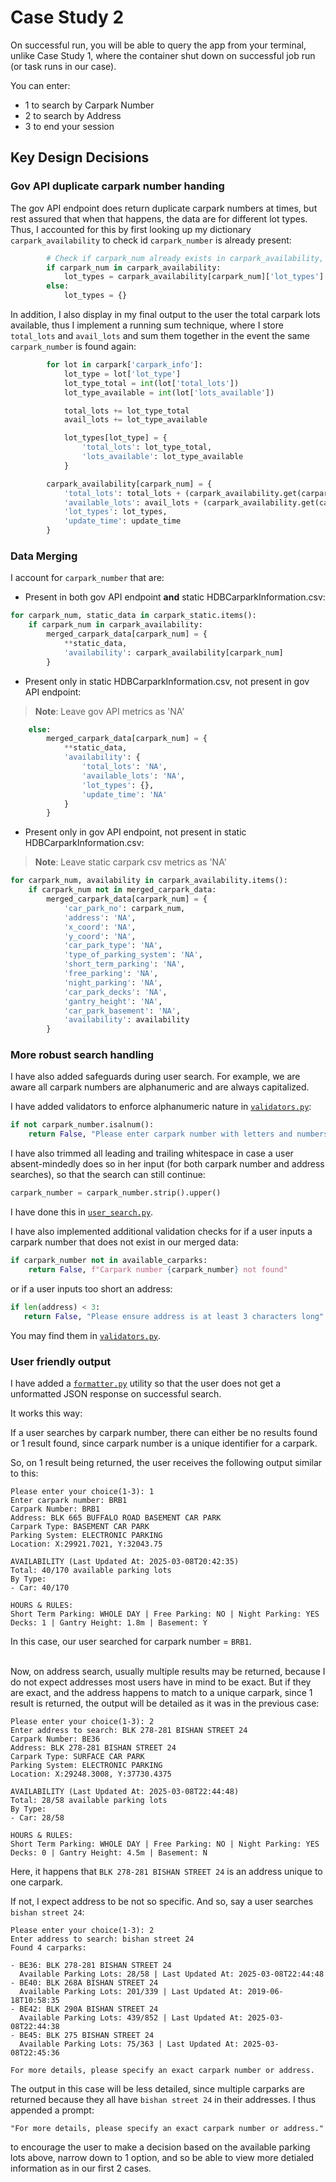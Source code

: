 # Case Study 2

On successful run, you will be able to query the app from your terminal, unlike Case Study 1, where the container shut down on successful job run (or task runs in our case).

You can enter:

- 1 to search by Carpark Number
- 2 to search by Address
- 3 to end your session

## Key Design Decisions

### Gov API duplicate carpark number handing

The gov API endpoint does return duplicate carpark numbers at times, but rest assured that when that happens, the data are for different lot types. Thus, I accounted for this by first looking up my dictionary `carpark_availability` to check id `carpark_number` is already present:

```py
        # Check if carpark_num already exists in carpark_availability, to account for duplicates
        if carpark_num in carpark_availability:
            lot_types = carpark_availability[carpark_num]['lot_types']
        else:
            lot_types = {}
```

In addition, I also display in my final output to the user the total carpark lots available, thus I implement a running sum technique, where I store `total_lots` and `avail_lots` and sum them together in the event the same `carpark_number` is found again:

```py
        for lot in carpark['carpark_info']:
            lot_type = lot['lot_type']
            lot_type_total = int(lot['total_lots'])
            lot_type_available = int(lot['lots_available'])

            total_lots += lot_type_total
            avail_lots += lot_type_available

            lot_types[lot_type] = {
                'total_lots': lot_type_total,
                'lots_available': lot_type_available
            }

        carpark_availability[carpark_num] = {
            'total_lots': total_lots + (carpark_availability.get(carpark_num, {}).get('total_lots',0)), # Add 0 to total_lots if new carpark_num, else add to existing value
            'available_lots': avail_lots + (carpark_availability.get(carpark_num, {}).get('available_lots',0)), # Add 0 to avail_lots if new carpark_num, else add to existing value
            'lot_types': lot_types,
            'update_time': update_time
        }
```

### Data Merging

I account for `carpark_number` that are:

- Present in both gov API endpoint **and** static HDBCarparkInformation.csv:

```py
for carpark_num, static_data in carpark_static.items():
    if carpark_num in carpark_availability:
        merged_carpark_data[carpark_num] = {
            **static_data,
            'availability': carpark_availability[carpark_num]
        }
```

- Present only in static HDBCarparkInformation.csv, not present in gov API endpoint:
> **Note**: Leave gov API metrics as 'NA'

```py
    else:
        merged_carpark_data[carpark_num] = {
            **static_data,
            'availability': {
                'total_lots': 'NA',
                'available_lots': 'NA',
                'lot_types': {},
                'update_time': 'NA'
            }
        }
```

- Present only in gov API endpoint, not present in static HDBCarparkInformation.csv:
> **Note**: Leave static carpark csv metrics as 'NA'

```py
for carpark_num, availability in carpark_availability.items():
    if carpark_num not in merged_carpark_data:
        merged_carpark_data[carpark_num] = {
            'car_park_no': carpark_num,
            'address': 'NA',
            'x_coord': 'NA',
            'y_coord': 'NA',
            'car_park_type': 'NA',
            'type_of_parking_system': 'NA',
            'short_term_parking': 'NA',
            'free_parking': 'NA',
            'night_parking': 'NA',
            'car_park_decks': 'NA',
            'gantry_height': 'NA',
            'car_park_basement': 'NA',
            'availability': availability
        }
```

### More robust search handling

I have also added safeguards during user search. For example, we are aware all carpark numbers are alphanumeric and are always capitalized. 

I have added validators to enforce alphanumeric nature in [`validators.py`](/case-study-2/utils/validators.py):

```py
if not carpark_number.isalnum():
    return False, "Please enter carpark number with letters and numbers only"
```

I have also trimmed all leading and trailing whitespace in case a user absent-mindedly does so in her input (for both carpark number and address searches), so that the search can still continue:

```py
carpark_number = carpark_number.strip().upper()
```
I have done this in [`user_search.py`](/case-study-2/modules/user_search.py).

I have also implemented additional validation checks for if a user inputs a carpark number that does not exist in our merged data:

```py
if carpark_number not in available_carparks:
    return False, f"Carpark number {carpark_number} not found"
```

 or if a user inputs too short an address:

 ```py
if len(address) < 3:
    return False, "Please ensure address is at least 3 characters long"
 ```

 You may find them in [`validators.py`](/case-study-2/utils/validators.py).


 ### User friendly output

 I have added a [`formatter.py`](/case-study-2/utils/formatter.py) utility so that the user does not get a unformatted JSON response on successful search.

 It works this way:

 If a user searches by carpark number, there can either be no results found or 1 result found, since carpark number is a unique identifier for a carpark.

 So, on 1 result being returned, the user receives the following output similar to this:

 ```shell
Please enter your choice(1-3): 1
Enter carpark number: BRB1
Carpark Number: BRB1
Address: BLK 665 BUFFALO ROAD BASEMENT CAR PARK
Carpark Type: BASEMENT CAR PARK
Parking System: ELECTRONIC PARKING
Location: X:29921.7021, Y:32043.75

AVAILABILITY (Last Updated At: 2025-03-08T20:42:35)
Total: 40/170 available parking lots
By Type:
- Car: 40/170

HOURS & RULES:
Short Term Parking: WHOLE DAY | Free Parking: NO | Night Parking: YES
Decks: 1 | Gantry Height: 1.8m | Basement: Y
 ```
In this case, our user searched for carpark number = `BRB1`. <br><br>

Now, on address search, usually multiple results may be returned, because I do not expect addresses most users have in mind to be exact. But if they are exact, and the address happens to match to a unique carpark, since 1 result is returned, the output will be detailed as it was in the previous case:

```shell
Please enter your choice(1-3): 2
Enter address to search: BLK 278-281 BISHAN STREET 24
Carpark Number: BE36
Address: BLK 278-281 BISHAN STREET 24
Carpark Type: SURFACE CAR PARK
Parking System: ELECTRONIC PARKING
Location: X:29248.3008, Y:37730.4375

AVAILABILITY (Last Updated At: 2025-03-08T22:44:48)
Total: 28/58 available parking lots
By Type:
- Car: 28/58

HOURS & RULES:
Short Term Parking: WHOLE DAY | Free Parking: NO | Night Parking: YES
Decks: 0 | Gantry Height: 4.5m | Basement: N
```

Here, it happens that `BLK 278-281 BISHAN STREET 24` is an address unique to one carpark.

If not, I expect address to be not so specific. And so, say a user searches `bishan street 24`:

```shell
Please enter your choice(1-3): 2
Enter address to search: bishan street 24
Found 4 carparks:

- BE36: BLK 278-281 BISHAN STREET 24
  Available Parking Lots: 28/58 | Last Updated At: 2025-03-08T22:44:48
- BE40: BLK 268A BISHAN STREET 24
  Available Parking Lots: 201/339 | Last Updated At: 2019-06-18T10:58:35
- BE42: BLK 290A BISHAN STREET 24
  Available Parking Lots: 439/852 | Last Updated At: 2025-03-08T22:44:38
- BE45: BLK 275 BISHAN STREET 24
  Available Parking Lots: 75/363 | Last Updated At: 2025-03-08T22:45:36

For more details, please specify an exact carpark number or address.
```

The output in this case will be less detailed, since multiple carparks are returned because they all have `bishan street 24` in their addresses. I thus appended a prompt:

```shell
"For more details, please specify an exact carpark number or address."
```
to encourage the user to make a decision based on the available parking lots above, narrow down to 1 option, and so be able to view more detialed information as in our first 2 cases.

